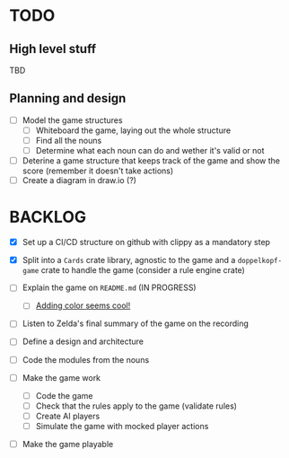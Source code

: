 # TODO

## High level stuff
TBD

## Planning and design

- [ ] Model the game structures
  - [ ] Whiteboard the game, laying out the whole structure 
  - [ ] Find all the nouns
  - [ ] Determine what each noun can do and wether it's valid or not
- [ ] Deterine a game structure that keeps track of the game and show the score (remember it doesn't take actions)
- [ ] Create a diagram in draw.io (?)

# BACKLOG

- [x] Set up a CI/CD structure on github with clippy as a mandatory step
- [x] Split into a `Cards` crate library, agnostic to the game and a `doppelkopf-game` crate to handle the game (consider a rule engine crate)
- [ ] Explain the game on `README.md` (IN PROGRESS)
  - [ ] [Adding color seems cool!](https://clemensjarnach.github.io/02-articles/2023-05-02-article.html)
- [ ] Listen to Zelda's final summary of the game on the recording
- [ ] Define a design and architecture
- [ ] Code the modules from the nouns
- [ ] Make the game work
  - [ ] Code the game
  - [ ] Check that the rules apply to the game (validate rules)
  - [ ] Create AI players
  - [ ] Simulate the game with mocked player actions
- [ ] Make the game playable

